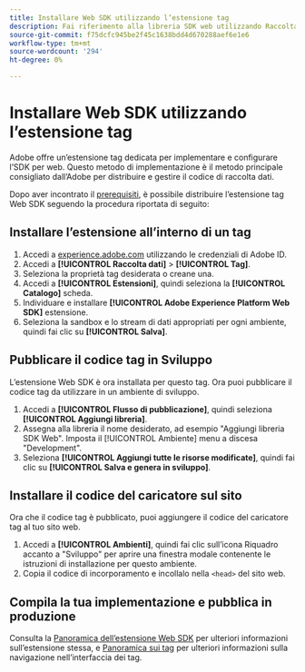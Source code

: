 ```yaml
---
title: Installare Web SDK utilizzando l’estensione tag
description: Fai riferimento alla libreria SDK web utilizzando Raccolta dati di Adobe Experience Cloud.
source-git-commit: f75dcfc945be2f45c1638bdd4d670288aef6e1e6
workflow-type: tm+mt
source-wordcount: '294'
ht-degree: 0%

---
```



# Installare Web SDK utilizzando l’estensione tag

Adobe offre un’estensione tag dedicata per implementare e configurare l’SDK per web. Questo metodo di implementazione è il metodo principale consigliato dall’Adobe per distribuire e gestire il codice di raccolta dati.

Dopo aver incontrato il [prerequisiti](overview.md), è possibile distribuire l’estensione tag Web SDK seguendo la procedura riportata di seguito:

## Installare l’estensione all’interno di un tag

1. Accedi a [experience.adobe.com](https://experience.adobe.com) utilizzando le credenziali di Adobe ID.
1. Accedi a **[!UICONTROL Raccolta dati]** > **[!UICONTROL Tag]**.
1. Seleziona la proprietà tag desiderata o creane una.
1. Accedi a **[!UICONTROL Estensioni]**, quindi seleziona la **[!UICONTROL Catalogo]** scheda.
1. Individuare e installare **[!UICONTROL Adobe Experience Platform Web SDK]** estensione.
1. Seleziona la sandbox e lo stream di dati appropriati per ogni ambiente, quindi fai clic su **[!UICONTROL Salva]**.

## Pubblicare il codice tag in Sviluppo

L’estensione Web SDK è ora installata per questo tag. Ora puoi pubblicare il codice tag da utilizzare in un ambiente di sviluppo.

1. Accedi a **[!UICONTROL Flusso di pubblicazione]**, quindi seleziona **[!UICONTROL Aggiungi libreria]**.
1. Assegna alla libreria il nome desiderato, ad esempio &quot;Aggiungi libreria SDK Web&quot;. Imposta il [!UICONTROL Ambiente] menu a discesa &quot;Development&quot;.
1. Seleziona **[!UICONTROL Aggiungi tutte le risorse modificate]**, quindi fai clic su **[!UICONTROL Salva e genera in sviluppo]**.

## Installare il codice del caricatore sul sito

Ora che il codice tag è pubblicato, puoi aggiungere il codice del caricatore tag al tuo sito web.

1. Accedi a **[!UICONTROL Ambienti]**, quindi fai clic sull’icona Riquadro accanto a &quot;Sviluppo&quot; per aprire una finestra modale contenente le istruzioni di installazione per questo ambiente.
1. Copia il codice di incorporamento e incollalo nella `<head>` del sito web.

## Compila la tua implementazione e pubblica in produzione

Consulta la [Panoramica dell’estensione Web SDK](../../tags/extensions/client/web-sdk/overview.md) per ulteriori informazioni sull’estensione stessa, e [Panoramica sui tag](../../tags/home.md) per ulteriori informazioni sulla navigazione nell’interfaccia dei tag.

